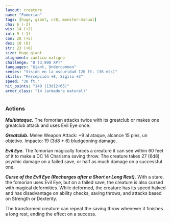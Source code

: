 ```yaml
---
layout: creature
name: "Fomorian"
tags: [huge, giant, cr8, monster-manual]
cha: 6 (-2)
wis: 14 (+2)
int: 9 (-1)
con: 20 (+5)
dex: 10 (0)
str: 23 (+6)
size: Huge giant
alignment: caótico maligno
challenge: "8 (3,900 XP)"
languages: "Giant, Undercommon"
senses: "Visión en la oscuridad 120 ft. (36 mts)"
skills: "Percepción +8, Sigilo +3"
speed: "30 ft."
hit_points: "149 (13d12+65)"
armor_class: "14 (armadura natural)"
---
```


### Actions

***Multiataque.*** The fomorian attacks twice with its greatclub or makes one greatclub attack and uses Evil Eye once.

***Greatclub.*** Melee Weapon Attack: +9 al ataque, alcance 15 pies, un objetivo. Impacto: 19 (3d8 + 6) bludgeoning damage.

***Evil Eye.*** The fomorian magically forces a creature it can see within 60 feet of it to make a DC 14 Charisma saving throw. The creature takes 27 (6d8) psychic damage on a failed save, or half as much damage on a successful one.

***Curse of the Evil Eye (Recharges after a Short or Long Rest).*** With a stare, the fomorian uses Evil Eye, but on a failed save, the creature is also cursed with magical deformities. While deformed, the creature has its speed halved and has disadvantage on ability checks, saving throws, and attacks based on Strength or Dexterity.

The transformed creature can repeat the saving throw whenever it finishes a long rest, ending the effect on a success.